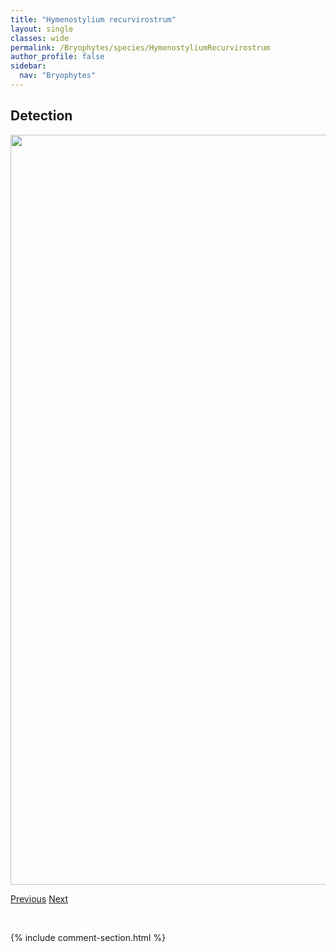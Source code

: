 ```yaml
---
title: "Hymenostylium recurvirostrum"
layout: single
classes: wide
permalink: /Bryophytes/species/HymenostyliumRecurvirostrum
author_profile: false
sidebar:
  nav: "Bryophytes"
---
```


<h2>Detection</h2>

<a href="https://drive.google.com/uc?export=view&id=1tqkIEte1TjVop5ANT5SGpl4MqjYf2LlS">
<img src="https://drive.google.com/uc?export=view&id=1tqkIEte1TjVop5ANT5SGpl4MqjYf2LlS" height = "1200" width = "800">
</a>


<a href="/DevelopmentWebsite/Bryophytes/species/HylocomiumSplendens" class="pagination--pager" title="Hylocomium splendens">Previous</a> <a href="/DevelopmentWebsite/Bryophytes/species/HypnumBambergeri" class="pagination--pager" title="Hypnum bambergeri">Next</a>

<p>&nbsp;</p>

{% include comment-section.html %}
